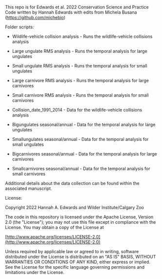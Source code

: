 This repo is for Edwards et al. 2022 Conservation Science and Practice 
Code written by Hannah Edwards with edits from Michela Busana (https://github.com/michebio)

Folder scripts:

*  Wildlife-vehicle collision analysis - Runs the wildlife-vehicle collisions analysis
*  Large ungulate RMS analysis - Runs the temporal analysis for large ungulates 
*  Small ungulate RMS analysis - Runs the temporal analysis for small ungulates
*  Large carnivore RMS analysis - Runs the temporal analysis for large carnivores
*  Small carnivore RMS analysis - Runs the temporal analysis for small carnivores

*  Collision_date_1991_2014 - Data for the wildlife-vehicle collisions analysis
*  Bigungulates seasonal/annual - Data for the temporal analysis for large ungulates 
*  Smallungulates seasonal/annual - Data for the temporal analysis for small ungulates
*  Bigcarnivores seasonal/annual - Data for the temporal analysis for large carnivores
*  Smallcarnivores seasonal/annual - Data for the temporal analysis for small carnivores

Additional details about the data collection can be found within the associated manuscript.

License:

Copyright 2022 Hannah A. Edwards and Wilder Institute/Calgary Zoo

The code in this repository is licensed under the Apache License, Version 2.0 (the "License");
you may not use this file except in compliance with the License.
You may obtain a copy of the License at

[http://www.apache.org/licenses/LICENSE-2.0](http://www.apache.org/licenses/LICENSE-2.0)

Unless required by applicable law or agreed to in writing, software
distributed under the License is distributed on an "AS IS" BASIS,
WITHOUT WARRANTIES OR CONDITIONS OF ANY KIND, either express or implied.
See the License for the specific language governing permissions and
limitations under the License.
